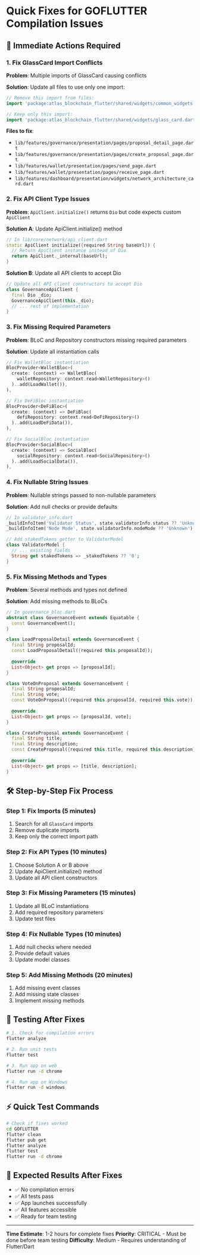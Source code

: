 # Quick Fixes for GOFLUTTER Compilation Issues

## 🚀 Immediate Actions Required

### 1. Fix GlassCard Import Conflicts

**Problem**: Multiple imports of GlassCard causing conflicts

**Solution**: Update all files to use only one import:

```dart
// Remove this import from files:
import 'package:atlas_blockchain_flutter/shared/widgets/common_widgets.dart';

// Keep only this import:
import 'package:atlas_blockchain_flutter/shared/widgets/glass_card.dart';
```

**Files to fix**:
- `lib/features/governance/presentation/pages/proposal_detail_page.dart`
- `lib/features/governance/presentation/pages/create_proposal_page.dart`
- `lib/features/wallet/presentation/pages/send_page.dart`
- `lib/features/wallet/presentation/pages/receive_page.dart`
- `lib/features/dashboard/presentation/widgets/network_architecture_card.dart`

### 2. Fix API Client Type Issues

**Problem**: `ApiClient.initialize()` returns `Dio` but code expects custom `ApiClient`

**Solution A**: Update ApiClient.initialize() method
```dart
// In lib/core/network/api_client.dart
static ApiClient initialize({required String baseUrl}) {
  // Return ApiClient instance instead of Dio
  return ApiClient._internal(baseUrl);
}
```

**Solution B**: Update all API clients to accept Dio
```dart
// Update all API client constructors to accept Dio
class GovernanceApiClient {
  final Dio _dio;
  GovernanceApiClient(this._dio);
  // ... rest of implementation
}
```

### 3. Fix Missing Required Parameters

**Problem**: BLoC and Repository constructors missing required parameters

**Solution**: Update all instantiation calls

```dart
// Fix WalletBloc instantiation
BlocProvider<WalletBloc>(
  create: (context) => WalletBloc(
    walletRepository: context.read<WalletRepository>()
  )..add(LoadWallet()),
),

// Fix DeFiBloc instantiation  
BlocProvider<DeFiBloc>(
  create: (context) => DeFiBloc(
    defiRepository: context.read<DeFiRepository>()
  )..add(LoadDeFiData()),
),

// Fix SocialBloc instantiation
BlocProvider<SocialBloc>(
  create: (context) => SocialBloc(
    socialRepository: context.read<SocialRepository>()
  )..add(LoadSocialData()),
),
```

### 4. Fix Nullable String Issues

**Problem**: Nullable strings passed to non-nullable parameters

**Solution**: Add null checks or provide defaults

```dart
// In validator_info.dart
_buildInfoItem('Validator Status', state.validatorInfo.status ?? 'Unknown'),
_buildInfoItem('Node Mode', state.validatorInfo.nodeMode ?? 'Unknown'),

// Add stakedTokens getter to ValidatorModel
class ValidatorModel {
  // ... existing fields
  String get stakedTokens => _stakedTokens ?? '0';
}
```

### 5. Fix Missing Methods and Types

**Problem**: Several methods and types not defined

**Solution**: Add missing methods to BLoCs

```dart
// In governance_bloc.dart
abstract class GovernanceEvent extends Equatable {
  const GovernanceEvent();
}

class LoadProposalDetail extends GovernanceEvent {
  final String proposalId;
  const LoadProposalDetail({required this.proposalId});
  
  @override
  List<Object> get props => [proposalId];
}

class VoteOnProposal extends GovernanceEvent {
  final String proposalId;
  final String vote;
  const VoteOnProposal({required this.proposalId, required this.vote});
  
  @override
  List<Object> get props => [proposalId, vote];
}

class CreateProposal extends GovernanceEvent {
  final String title;
  final String description;
  const CreateProposal({required this.title, required this.description});
  
  @override
  List<Object> get props => [title, description];
}
```

## 🛠️ Step-by-Step Fix Process

### Step 1: Fix Imports (5 minutes)
1. Search for all `GlassCard` imports
2. Remove duplicate imports
3. Keep only the correct import path

### Step 2: Fix API Types (10 minutes)
1. Choose Solution A or B above
2. Update ApiClient.initialize() method
3. Update all API client constructors

### Step 3: Fix Missing Parameters (15 minutes)
1. Update all BLoC instantiations
2. Add required repository parameters
3. Update test files

### Step 4: Fix Nullable Types (10 minutes)
1. Add null checks where needed
2. Provide default values
3. Update model classes

### Step 5: Add Missing Methods (20 minutes)
1. Add missing event classes
2. Add missing state classes
3. Implement missing methods

## 🧪 Testing After Fixes

```bash
# 1. Check for compilation errors
flutter analyze

# 2. Run unit tests
flutter test

# 3. Run app on web
flutter run -d chrome

# 4. Run app on Windows
flutter run -d windows
```

## ⚡ Quick Test Commands

```bash
# Check if fixes worked
cd GOFLUTTER
flutter clean
flutter pub get
flutter analyze
flutter test
flutter run -d chrome
```

## 🎯 Expected Results After Fixes

- ✅ No compilation errors
- ✅ All tests pass
- ✅ App launches successfully
- ✅ All features accessible
- ✅ Ready for team testing

---

**Time Estimate**: 1-2 hours for complete fixes
**Priority**: CRITICAL - Must be done before team testing
**Difficulty**: Medium - Requires understanding of Flutter/Dart


